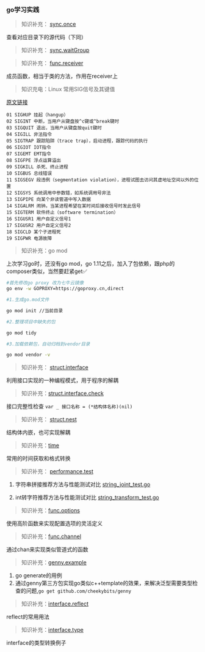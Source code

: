 ### go学习实践

> 知识补充： [sync.once](/sync.once/main.go)

查看对应目录下的源代码（下同）

> 知识补充： [sync.waitGroup](/sync.waitGroup/main.go)

> 知识补充： [func.receiver](/func.receiver/main.go) 

成员函数，相当于类的方法，作用在receiver上

> 知识充电：Linux 常用SIG信号及其键值

[原文链接](https://blog.csdn.net/qq_38570571/article/details/79870441 "SIG信号") 
```
01 SIGHUP 挂起（hangup）
02 SIGINT 中断，当用户从键盘按^c键或^break键时
03 SIGQUIT 退出，当用户从键盘按quit键时
04 SIGILL 非法指令
05 SIGTRAP 跟踪陷阱（trace trap），启动进程，跟踪代码的执行
06 SIGIOT IOT指令
07 SIGEMT EMT指令
08 SIGFPE 浮点运算溢出
09 SIGKILL 杀死、终止进程
10 SIGBUS 总线错误
11 SIGSEGV 段违例（segmentation violation），进程试图去访问其虚地址空间以外的位置
12 SIGSYS 系统调用中参数错，如系统调用号非法
13 SIGPIPE 向某个非读管道中写入数据
14 SIGALRM 闹钟。当某进程希望在某时间后接收信号时发此信号
15 SIGTERM 软件终止（software termination）
16 SIGUSR1 用户自定义信号1
17 SIGUSR2 用户自定义信号2
18 SIGCLD 某个子进程死
19 SIGPWR 电源故障
```

> 知识补充：go mod

上次学习go时，还没有go mod，go 1.11之后，加入了包依赖，跟php的composer类似，当然要赶紧get✅

```bash
#首先修改go proxy 改为七牛云镜像
go env -w GOPROXY=https://goproxy.cn,direct

#1.生成go.mod文件

go mod init //当前目录

#2.整理项目中缺失的包

go mod tidy

#3.加载依赖包，自动归档到vendor目录

go mod vendor -v

```
> 知识补充： [struct.interface](/struct.interface/main.go) 

利用接口实现的一种编程模式，用于程序的解耦

> 知识补充：[struct.interface.check](/struct.interface.check/main.go)

接口完整性检查 `var _ 接口名称 = (*结构体名称)(nil)`

> 知识补充： [struct.nest](/struct.nest/main.go) 

结构体内嵌，也可实现解耦

> 知识补充：[time](/time/main.go)

常用的时间获取和格式转换

> 知识补充： [performance.test](/performance.test)

1. 字符串拼接推荐方法与性能测试对比 [string_joint_test.go](/performance.test/string_joint_test.go)

2. int转字符推荐方法与性能测试对比 [string_transform_test.go](/performance.test/string_transform_test.go)

> 知识补充：[func.options](/func.options)

使用高阶函数来实现配置选项的灵活定义

> 知识补充：[func.channel](/func.channel)

通过chan来实现类似管道式的函数

> 知识补充：[genny.example](/genny.example)

1. go generate的用例
2. 通过genny第三方包实现go类似c++template的效果，来解决泛型需要类型检查的问题,`go get github.com/cheekybits/genny`

> 知识补充：[interface.reflect](/interface.reflect/main.go)

reflect的常用用法

> 知识补充：[interface.type](/interface.type/main.go)

interface的类型转换例子